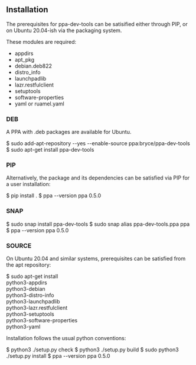 ## Installation ##

The prerequisites for ppa-dev-tools can be satisified either through
PIP, or on Ubuntu 20.04-ish via the packaging system.

These modules are required:

  * appdirs
  * apt_pkg
  * debian.deb822
  * distro_info
  * launchpadlib
  * lazr.restfulclient
  * setuptools
  * software-properties
  * yaml or ruamel.yaml


### DEB ###

A PPA with .deb packages are available for Ubuntu.

  $ sudo add-apt-repository --yes --enable-source ppa:bryce/ppa-dev-tools
  $ sudo apt-get install ppa-dev-tools


### PIP ###

Alternatively, the package and its dependencies can be satisfied via PIP
for a user installation:

  $ pip install .
  $ ppa --version
  ppa 0.5.0


### SNAP ###

  $ sudo snap install ppa-dev-tools
  $ sudo snap alias ppa-dev-tools.ppa ppa
  $ ppa --version
  ppa 0.5.0


### SOURCE ###

On Ubuntu 20.04 and similar systems, prerequisites can be satisfied from
the apt repository:

  $ sudo apt-get install \
      python3-appdirs \
      python3-debian \
      python3-distro-info \
      python3-launchpadlib \
      python3-lazr.restfulclient \
      python3-setuptools \
      python3-software-properties \
      python3-yaml

Installation follows the usual python conventions:

  $ python3 ./setup.py check
  $ python3 ./setup.py build
  $ sudo python3 ./setup.py install
  $ ppa --version
  ppa 0.5.0
